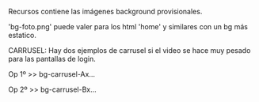 Recursos contiene las imágenes background provisionales.

'bg-foto.png' puede valer para los html 'home' y similares con un bg más estatico.

CARRUSEL: Hay dos ejemplos de carrusel si el video se hace muy pesado para las pantallas de login.

Op 1º >> bg-carrusel-Ax...

Op 2º >> bg-carrusel-Bx...